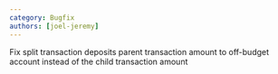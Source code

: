 ```yaml
---
category: Bugfix
authors: [joel-jeremy]
---
```


Fix split transaction deposits parent transaction amount to off-budget account instead of the child transaction amount

